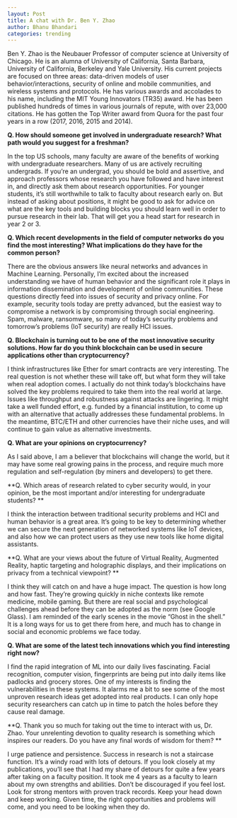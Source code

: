 ```yaml
---
layout: Post
title: A chat with Dr. Ben Y. Zhao 
author: Bhanu Bhandari 
categories: trending 
---
```


Ben Y. Zhao is the Neubauer Professor of computer science at University of Chicago.  He is an alumna of University of California, Santa Barbara,  University of California, Berkeley and Yale University. His current projects are focused on three areas: data-driven models of user behavior/interactions, security of online and mobile communities, and wireless systems and protocols. He has various awards and accolades to his name, including the MIT Young Innovators (TR35) award. He has been published hundreds of times in various journals of repute, with over 23,000 citations. He has gotten the Top Writer award from Quora for the past four years in a row (2017, 2016, 2015 and 2014). 


**Q. How should someone get involved in undergraduate research? What path would you suggest for a freshman?**

In the top US schools, many faculty are aware of the benefits of working with undergraduate researchers. Many of us are actively recruiting undergrads. If you’re an undergrad, you should be bold and assertive, and approach professors whose research you have followed and have interest in, and directly ask them about research opportunities. For younger students, it’s still worthwhile to talk to faculty about research early on. But instead of asking about positions, it might be good to ask for advice on what are the key tools and building blocks you should learn well in order to pursue research in their lab. That will get you a head start for research in year 2 or 3.

**Q. Which recent developments in the field of computer networks do you find the most interesting? What implications do they have for the common person?**

There are the obvious answers like neural networks and advances in Machine Learning. Personally, I’m excited about the increased understanding we have of human behavior and the significant role it plays in information dissemination and development of online communities. These questions directly feed into issues of security and privacy online. For example, security tools today are pretty advanced, but the easiest way to compromise a network is by compromising through social engineering. Spam, malware, ransomware, so many of today’s security problems and tomorrow’s problems (IoT security) are really HCI issues.

**Q. Blockchain is turning out to be one of the most innovative security solutions. How far do you think blockchain can be used in secure applications other than cryptocurrency?**   

I think infrastructures like Ether for smart contracts are very interesting. The real question is not whether these will take off, but what form they will take when real adoption comes. I actually do not think today’s blockchains have solved the key problems required to take them into the real world at large. Issues like throughput and robustness against attacks are lingering. It might take a well funded effort, e.g. funded by a financial institution, to come up with an alternative that actually addresses these fundamental problems. In the meantime, BTC/ETH and other currencies have their niche uses, and will continue to gain value as alternative investments.

**Q. What are your opinions on cryptocurrency?**

 As I said above, I am a believer that blockchains will change the world, but it may have some real growing pains in the process, and require much more regulation and self-regulation (by miners and developers) to get there.

**Q. Which areas of research related to cyber security would, in your opinion, be the most important and/or interesting for undergraduate students? **

I think the interaction between traditional security problems and HCI and human behavior is a great area. It’s going to be key to determining whether we can secure the next generation of networked systems like IoT devices, and also how we can protect users as they use new tools like home digital assistants.


**Q. What are your views about the future of Virtual Reality, Augmented Reality, haptic targeting and holographic displays, and their implications on privacy from a technical viewpoint? ** 

I think they will catch on and have a huge impact. The question is how long and how fast. They’re growing quickly in niche contexts like remote medicine, mobile gaming. But there are real social and psychological challenges ahead before they can be adopted as the norm (see Google Glass). I am reminded of the early scenes in the movie “Ghost in the shell.” It is a long ways for us to get there from here, and much has to change in social and economic problems we face today.

**Q. What are some of the latest tech innovations which you find interesting right now?** 

I find the rapid integration of ML into our daily lives fascinating. Facial recognition, computer vision, fingerprints are being put into daily items like padlocks and grocery stores. One of my interests is finding the vulnerabilities in these systems. It alarms me a bit to see some of the most unproven research ideas get adopted into real products. I can only hope security researchers can catch up in time to patch the holes before they cause real damage.

**Q. Thank you so much for taking out the time to interact with us, Dr. Zhao. Your unrelenting devotion to quality research is something which inspires our readers. Do you have any final words of wisdom for them? **

I urge patience and persistence. Success in research is not a staircase function. It’s a windy road with lots of detours. If you look closely at my publications, you’ll see that I had my share of detours for quite a few years after taking on a faculty position. It took me 4 years as a faculty to learn about my own strengths and abilities. Don’t be discouraged if you feel lost. Look for strong mentors with proven track records. Keep your head down and keep working. Given time, the right opportunities and problems will come, and you need to be looking when they do.





